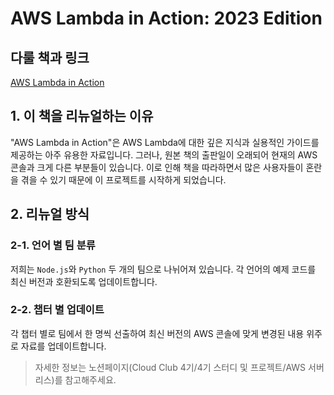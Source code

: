 # AWS Lambda in Action: 2023 Edition

## 다룰 책과 링크

[AWS Lambda in Action](https://www.yes24.com/Product/Goods/57735827)

## 1. 이 책을 리뉴얼하는 이유

"AWS Lambda in Action"은 AWS Lambda에 대한 깊은 지식과 실용적인 가이드를 제공하는 아주 유용한 자료입니다. 그러나, 원본 책의 출판일이 오래되어 현재의 AWS 콘솔과 크게 다른 부분들이 있습니다. 이로 인해 책을 따라하면서 많은 사용자들이 혼란을 겪을 수 있기 때문에 이 프로젝트를 시작하게 되었습니다.

## 2. 리뉴얼 방식

### 2-1. 언어 별 팀 분류

저희는 `Node.js`와 `Python` 두 개의 팀으로 나뉘어져 있습니다. 각 언어의 예제 코드를 최신 버전과 호환되도록 업데이트합니다.

### 2-2. 챕터 별 업데이트

각 챕터 별로 팀에서 한 명씩 선출하여 최신 버전의 AWS 콘솔에 맞게 변경된 내용 위주로 자료를 업데이트합니다.

> 자세한 정보는 노션페이지(Cloud Club 4기/4기 스터디 및 프로젝트/AWS 서버리스)를 참고해주세요.
